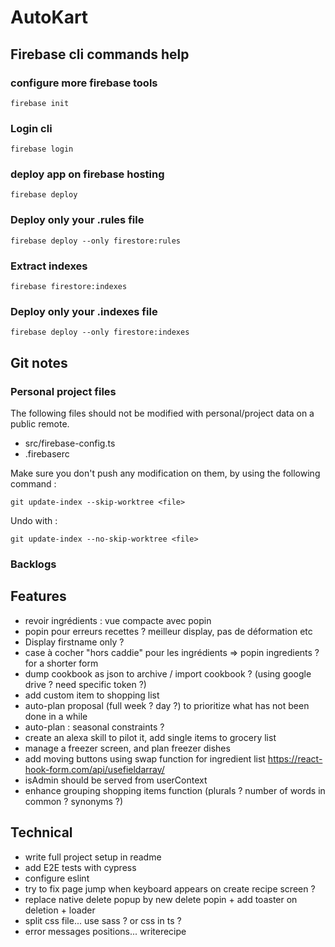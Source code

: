 # AutoKart

## Firebase cli commands help
### configure more firebase tools
`firebase init`
### Login cli
`firebase login`
### deploy app on firebase hosting
`firebase deploy`
### Deploy only your .rules file
`firebase deploy --only firestore:rules`
### Extract indexes
`firebase firestore:indexes`
### Deploy only your .indexes file
`firebase deploy --only firestore:indexes`

## Git notes
### Personal project files
The following files should not be modified with personal/project data on a public remote.
- src/firebase-config.ts
- .firebaserc

Make sure you don't push any modification on them, by using the following command :

`git update-index --skip-worktree <file>`

Undo with :

`git update-index --no-skip-worktree <file>`

### Backlogs
## Features
- revoir ingrédients : vue compacte avec popin
- popin pour erreurs recettes ? meilleur display, pas de déformation etc
- Display firstname only ?
- case à cocher "hors caddie" pour les ingrédients => popin ingredients ? for a shorter form
- dump cookbook as json to archive / import cookbook ? (using google drive ? need specific token ?)
- add custom item to shopping list
- auto-plan proposal (full week ? day ?) to prioritize what has not been done in a while
- auto-plan : seasonal constraints ?
- create an alexa skill to pilot it, add single items to grocery list
- manage a freezer screen, and plan freezer dishes
- add moving buttons using swap function for ingredient list https://react-hook-form.com/api/usefieldarray/
- isAdmin should be served from userContext
- enhance grouping shopping items function (plurals ? number of words in common ? synonyms ?)

## Technical
- write full project setup in readme
- add E2E tests with cypress
- configure eslint
- try to fix page jump when keyboard appears on create recipe screen ?
- replace native delete popup by new delete popin + add toaster on deletion + loader
- split css file... use sass ? or css in ts ?
- error messages positions... writerecipe
